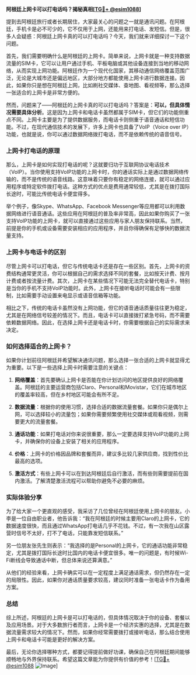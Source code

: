 **阿根廷上网卡可以打电话吗？揭秘真相[[TG💪+ @esim1088](https://t.me/s/esim1088)]**

提到去阿根廷旅行或者长期居住，大家最关心的问题之一就是通讯问题。在阿根廷，手机卡是必不可少的，它不仅用于上网，还能用来打电话、发短信。但是，很多人会疑惑：阿根廷上网卡真的可以打电话吗？今天，我们就来详细探讨一下这个问题。

首先，我们需要明确什么是阿根廷的上网卡。简单来说，上网卡就是一种支持数据流量的SIM卡，它可以让用户通过手机、平板电脑或其他设备连接到当地的移动网络，从而实现上网功能。阿根廷作为一个现代化国家，其移动通信网络覆盖范围广泛，无论是大城市还是偏远地区，大部分地方都能使用上网卡进行数据连接。因此，如果你只是想在阿根廷上网，比如刷社交媒体、查地图、看视频等，那么选择一张适合的上网卡是非常方便的。

然而，问题来了——阿根廷的上网卡真的可以打电话吗？答案是：**可以，但具体情况需要具体分析**。这是因为上网卡和电话卡虽然都属于SIM卡，但它们的功能侧重点不同。上网卡主要是为了提供数据服务，而电话卡则侧重于语音通话和短信功能。不过，在现代通信技术的发展下，许多上网卡也具备了VoIP（Voice over IP）功能，也就是说，你可以通过数据网络拨打电话，而不是依赖传统的语音信号。

### 上网卡打电话的原理

那么，上网卡是如何实现打电话的呢？这就要归功于互联网协议电话技术（VoIP）。当你使用支持VoIP功能的上网卡时，你的通话实际上是通过数据网络传输的，而不是传统的语音线路。这意味着只要你有稳定的网络连接，就可以通过应用程序或特定软件拨打电话。这种方式的优点是费用通常较低，尤其是在拨打国际长途时，可能比传统电话卡便宜得多。

举个例子，像Skype、WhatsApp、Facebook Messenger等应用都可以利用数据网络进行语音通话。这些应用在阿根廷的普及率非常高，因此如果你购买了一张支持VoIP功能的上网卡，就可以直接通过这些应用与家人朋友保持联系。当然，前提是你的手机或设备需要安装相应的应用程序，并且你得确保有足够快的数据流量支持。

### 上网卡与电话卡的区别

尽管上网卡可以打电话，但它与传统电话卡还是存在一些区别。首先，上网卡的资费结构通常更灵活，你可以根据自己的需求选择不同的套餐，比如按天计费、按月计费或者按流量计费。其次，上网卡在某些情况下可能无法完全替代电话卡，特别是当你的手机不支持VoIP功能时。此外，上网卡在接听电话时可能会有一些限制，比如需要手动设置来电显示或语音信箱等功能。

相比之下，传统的电话卡虽然没有上网功能，但它的语音通话质量往往更为稳定，尤其是在网络信号较差的情况下。而且，电话卡可以直接拨打紧急号码，而不需要依赖数据网络。因此，在选择上网卡还是电话卡时，你需要根据自己的实际需求来决定。

### 如何选择适合的上网卡？

如果你计划前往阿根廷并希望解决通讯问题，那么选择一张合适的上网卡就显得尤为重要。以下是一些选择上网卡时需要注意的关键点：

1. **网络覆盖**：首先要确认上网卡是否能在你计划访问的地区提供良好的网络覆盖。阿根廷的主要运营商包括Claro、Personal和Movistar，它们在城市地区的覆盖率较高，但在乡村地区可能会有所不足。

2. **数据流量**：根据你的使用习惯，选择合适的数据流量套餐。如果你只是偶尔上网，可以选择较小的流量包；如果你需要频繁使用社交媒体或观看视频，则需要更大的流量套餐。

3. **通话功能**：如果打电话对你来说很重要，那么一定要选择支持VoIP功能的上网卡，并确保你的设备上安装了相关的应用程序。

4. **价格**：上网卡的价格因品牌和套餐而异，建议多比较几家供应商，找到性价比最高的选项。

5. **激活方式**：有些上网卡可以在到达阿根廷后自行激活，而有些则需要提前在国内激活。了解清楚激活流程可以帮助你避免不必要的麻烦。

### 实际体验分享

为了给大家一个更直观的感受，我采访了几位曾经在阿根廷使用上网卡的朋友。小李是一位自由职业者，他告诉我：“我在阿根廷的时候主要用Claro的上网卡，它的数据速度很快，而且通过WhatsApp打电话几乎不花钱。不过，有一次我在山区露营时信号不太好，打不了电话，只能靠发短信联系。”

另一位朋友张先生则表示：“我选择的是Personal的上网卡，它的通话功能非常稳定，尤其是拨打国际长途时比国内的电话卡便宜很多。唯一的问题是，有时候Wi-Fi断线会导致通话中断，但总体来说还算满意。”

从他们的经验来看，上网卡确实可以在一定程度上满足通话需求，但仍然存在一定的局限性。因此，如果你对通话质量要求较高，建议同时准备一张电话卡作为备用方案。

### 总结

综上所述，阿根廷的上网卡是可以打电话的，但具体情况取决于你的设备、套餐以及应用场景。对于大多数旅行者而言，上网卡是一个经济实惠的选择，尤其是在数据流量需求较大的情况下。然而，如果你经常需要拨打或接听电话，那么结合使用上网卡和电话卡可能是更好的解决方案。

最后，无论你选择哪种方式，都要记得提前做好功课，确保自己在阿根廷期间能够顺畅地与外界保持联系。希望这篇文章能为你提供有价值的参考！[[TG💪+ @esim1088](https://t.me/s/esim1088) ![Image](https://i.postimg.cc/4NQfJmqS/Snipaste-2025-05-13-00-14-12.png)]